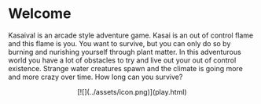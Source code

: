 # Welcome

Kasaival is an arcade style adventure game.
Kasai is an out of control flame and this flame is you.
You want to survive, but you can only do so by burning and nurishing yourself through plant matter.
In this adventurous world you have a lot of obstacles to try and live out your out of control existence.
Strange water creatures spawn and the climate is going more and more crazy over time.
How long can you survive?

<center>
[![](../assets/icon.png)](play.html)
</center>
